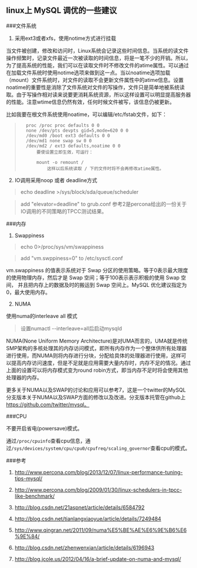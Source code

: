 ## linux上 MySQL 调优的一些建议

###文件系统

1. 采用ext3或者xfs，使用notime方式进行挂载

 当文件被创建，修改和访问时，Linux系统会记录这些时间信息。当系统的读文件操作频繁时，记录文件最近一次被读取的时间信息，将是一笔不少的开销。所以，为了提高系统的性能，我们可以在读取文件时不修改文件的atime属性。可以通过在加载文件系统时使用notime选项来做到这一点。当以noatime选项加载（mount）文件系统时，对文件的读取不会更新文件属性中的atime信息。设置noatime的重要性是消除了文件系统对文件的写操作，文件只是简单地被系统读取。由于写操作相对读来说要更消耗系统资源，所以这样设置可以明显提高服务器的性能。注意wtime信息仍然有效，任何时候文件被写，该信息仍被更新。

比如我要在根文件系统使用noatime，可以编辑/etc/fstab文件，如下：

>       proc /proc proc defaults 0 0
>       none /dev/pts devpts gid=5,mode=620 0 0
>       /dev/md0 /boot ext3 defaults 0 0
>       /dev/md1 none swap sw 0 0
>       /dev/md2 / ext3 defaults,noatime 0 0
>           要使设置立即生效，可运行：
>
>           mount -o remount /
>               这样以后系统读取 / 下的文件时将不会再修改atime属性。

2. IO调用采用noop 或者 deadline方式

>  echo deadline >/sys/block/sda/queue/scheduler

>  add "elevator=deadline" to grub.conf
参考2是percona给出的一份关于IO调用的不同策略的TPCC测试结果。

###内存

1. Swappiness

>  echo 0&gt;/proc/sys/vm/swappiness

>  add "vm.swppiness=0" to /etc/sysctl.conf

vm.swappiness 的值表示系统对于 Swap 分区的使用策略。等于0表示最大限度的使用物理内存，然后才是 Swap 空间；等于100表示表示积极的使用 Swap 空间， 并且把内存上的数据及时的搬运到 Swap 空间上。MySQL 优化建议指定为0，最大使用内存。

2. NUMA

使用numa的interleave all 模式

>设置numactl --interleave=all后启动mysqld

NUMA(None Uniform Memory Architecture)是对UMA而言的，UMA就是传统SMP架构的多核处理其的内存访问模式，即所有内存作为一个整体供所有处理器进行使用，而NUMA则将内存进行分块，分配给具体的处理器进行使用，这样可以提高内存访问速度，但是不足就是应用需要大量内存时，内存不足的情况。通过上面的设置可以将内存模式变为round robin方式，即当内存不足时将会使用其他处理器的内存。


更多关于NUMA以及SWAP的讨论和应用可以参考7，这是一个twitter的MySQL分支版本关于NUMA以及SWAP方面的修改以及改进。分支版本托管在github上 https://github.com/twitter/mysql。

###CPU

不要开启省电(powersave)模式。

通过`/proc/cpuinfo`查看cpu信息，通过`/sys/devices/system/cpu/cpu0/cpufreq/scaling_governor`查看cpu的模式。

###参考

1. http://www.percona.com/blog/2013/12/07/linux-performance-tuning-tips-mysql/

2. http://www.percona.com/blog/2009/01/30/linux-schedulers-in-tpcc-like-benchmark/

3. http://blog.csdn.net/21aspnet/article/details/6584792

4. http://blog.csdn.net/tianlangxiaoyue/article/details/7249484

5. http://www.qingran.net/2011/09/numa%E5%BE%AE%E6%9E%B6%E6%9E%84/

6. http://blog.csdn.net/zhenwenxian/article/details/6196943

7. http://blog.jcole.us/2012/04/16/a-brief-update-on-numa-and-mysql/
